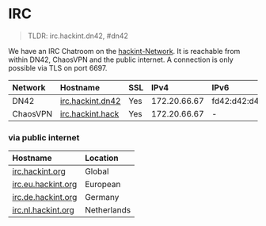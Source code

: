 # IRC
> TLDR: irc.hackint.dn42, #dn42

We have an IRC Chatroom on the [hackint-Network](https://www.hackint.org). It is reachable from within DN42, ChaosVPN and the public internet. A connection is only possible via TLS on port 6697.

| Network | Hostname                                 |  SSL        | IPv4                       | IPv6         |
|:--------|:------------------------------------------|:------ |:-------------------------- |:------------ |
| DN42 | [irc.hackint.dn42](ircs://irc.hackint.dn42:6697) |  Yes    | 172.20.66.67 |  fd42:d42:d42:6667::1 |
| ChaosVPN | [irc.hackint.hack](ircs://irc.hackint.hack:6697) |  Yes    | 172.20.66.67 |  - |


### via public internet

| Hostname                                              | Location      |
|:----------------------------------------------------- |:--------------|
| [irc.hackint.org](ircs://irc.hackint.org:6697)        | Global        |
| [irc.eu.hackint.org](ircs://irc.eu.hackint.org:6697)  | European      |
| [irc.de.hackint.org](ircs://irc.de.hackint.org:6697)  | Germany       |
| [irc.nl.hackint.org](ircs://irc.nl.hackint.org:6697)  | Netherlands   |


